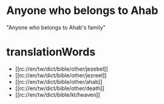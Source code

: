 # Anyone who belongs to Ahab

"Anyone who belongs to Ahab's family"

# translationWords

* [[rc://en/tw/dict/bible/other/jezebel]]
* [[rc://en/tw/dict/bible/other/jezreel]]
* [[rc://en/tw/dict/bible/other/ahab]]
* [[rc://en/tw/dict/bible/other/death]]
* [[rc://en/tw/dict/bible/kt/heaven]]